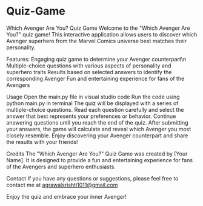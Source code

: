 # Quiz-Game
Which Avenger Are You? Quiz Game
Welcome to the "Which Avenger Are You?" quiz game! This interactive application allows users to discover which Avenger superhero from the Marvel Comics universe best matches their personality.

Features:
Engaging quiz game to determine your Avenger counterpart\n
Multiple-choice questions with various aspects of personality and superhero traits
Results based on selected answers to identify the corresponding Avenger
Fun and entertaining experience for fans of the Avengers

Usage
Open the main.py file in visual studio code
Run the code using python main.py in terminal
The quiz will be displayed with a series of multiple-choice questions.
Read each question carefully and select the answer that best represents your preferences or behavior.
Continue answering questions until you reach the end of the quiz.
After submitting your answers, the game will calculate and reveal which Avenger you most closely resemble.
Enjoy discovering your Avenger counterpart and share the results with your friends!

Credits
The "Which Avenger Are You?" Quiz Game was created by [Your Name]. It is designed to provide a fun and entertaining experience for fans of the Avengers and superhero enthusiasts.

Contact
If you have any questions or suggestions, please feel free to contact me at agrawalsrishti1011@gmail.com

Enjoy the quiz and embrace your inner Avenger!
